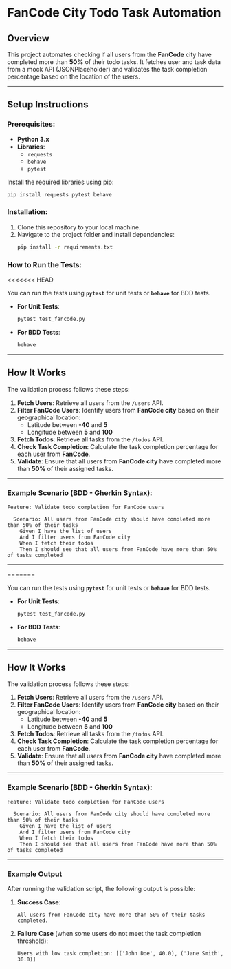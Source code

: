 
# FanCode City Todo Task Automation

## Overview
This project automates checking if all users from the **FanCode** city have completed more than **50%** of their todo tasks. It fetches user and task data from a mock API (JSONPlaceholder) and validates the task completion percentage based on the location of the users.

---

## Setup Instructions

### Prerequisites:
- **Python 3.x**
- **Libraries**: 
  - `requests`
  - `behave`
  - `pytest`

Install the required libraries using pip:

```bash
pip install requests pytest behave
```

### Installation:
1. Clone this repository to your local machine.
2. Navigate to the project folder and install dependencies:
   ```bash
   pip install -r requirements.txt
   ```

### How to Run the Tests:
<<<<<<< HEAD

You can run the tests using **`pytest`** for unit tests or **`behave`** for BDD tests.

- **For Unit Tests**:
   ```bash
   pytest test_fancode.py
   ```

- **For BDD Tests**:
   ```bash
   behave
   ```

---

## How It Works

The validation process follows these steps:

1. **Fetch Users**: Retrieve all users from the `/users` API.
2. **Filter FanCode Users**: Identify users from **FanCode city** based on their geographical location:
   - Latitude between **-40** and **5**
   - Longitude between **5** and **100**
3. **Fetch Todos**: Retrieve all tasks from the `/todos` API.
4. **Check Task Completion**: Calculate the task completion percentage for each user from **FanCode**.
5. **Validate**: Ensure that all users from **FanCode city** have completed more than **50%** of their assigned tasks.

---

### Example Scenario (BDD - Gherkin Syntax):

```gherkin
Feature: Validate todo completion for FanCode users

  Scenario: All users from FanCode city should have completed more than 50% of their tasks
    Given I have the list of users
    And I filter users from FanCode city
    When I fetch their todos
    Then I should see that all users from FanCode have more than 50% of tasks completed
```

---

=======

You can run the tests using **`pytest`** for unit tests or **`behave`** for BDD tests.

- **For Unit Tests**:
   ```bash
   pytest test_fancode.py
   ```

- **For BDD Tests**:
   ```bash
   behave
   ```

---

## How It Works

The validation process follows these steps:

1. **Fetch Users**: Retrieve all users from the `/users` API.
2. **Filter FanCode Users**: Identify users from **FanCode city** based on their geographical location:
   - Latitude between **-40** and **5**
   - Longitude between **5** and **100**
3. **Fetch Todos**: Retrieve all tasks from the `/todos` API.
4. **Check Task Completion**: Calculate the task completion percentage for each user from **FanCode**.
5. **Validate**: Ensure that all users from **FanCode city** have completed more than **50%** of their assigned tasks.

---

### Example Scenario (BDD - Gherkin Syntax):

```gherkin
Feature: Validate todo completion for FanCode users

  Scenario: All users from FanCode city should have completed more than 50% of their tasks
    Given I have the list of users
    And I filter users from FanCode city
    When I fetch their todos
    Then I should see that all users from FanCode have more than 50% of tasks completed
```

---

### Example Output

After running the validation script, the following output is possible:

1. **Success Case**:
   ```
   All users from FanCode city have more than 50% of their tasks completed.
   ```

2. **Failure Case** (when some users do not meet the task completion threshold):
   ```
   Users with low task completion: [('John Doe', 40.0), ('Jane Smith', 30.0)]
   ```

